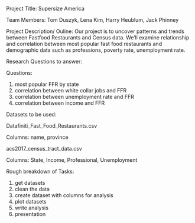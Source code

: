 Project Title: Supersize America

Team Members: Tom Duszyk, Lena Kim, Harry Heublum, Jack Phinney

Project Description/ Ouline:
Our project is to uncover patterns and trends between Fastfood Restaurants and Census data. We’ll examine relationship and correlation between most popular fast food restaurants and demographic data such as professions, poverty rate, unemployment rate.

Research Questions to answer:

Questions:
1. most popular FFR by state
2. correlation between white collar jobs and FFR
3. correlation between unemployment rate and FFR
4. correlation between income and FFR

Datasets to be used:

Datafiniti_Fast_Food_Restaurants.csv

Columns: name, province


acs2017_census_tract_data.csv

Columns: State, Income, Professional, Unemployment

Rough breakdown of Tasks:
1. get datasets
2. clean the data
3. create dataset with columns for analysis
4. plot datasets
5. write analysis
6. presentation
